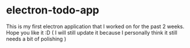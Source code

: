 # electron-todo-app
This is my first electron application that I worked on for the past 2 weeks. Hope you like it :D ( I will still update it because I personally think it still needs a bit of polishing )
